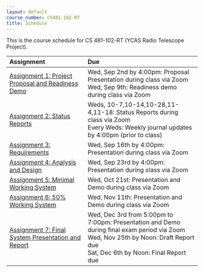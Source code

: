 ```yaml
---
layout: default
course_number: CS481-102-RT
title: Schedule
---
```


This is the course schedule for CS 481-102-RT (YCAS Radio Telescope Project).

**Assignment** | **Due**
:--------------|:---------
[Assignment 1: Project Proposal and Readiness Demo](assign/assign01.html)  | Wed, Sep 2nd by 4:00pm: Proposal Presentation during class via Zoom<br>Wed, Sep 9th: Readiness demo during class via Zoom
[Assignment 2: Status Reports](assign/assign02.html)                       | Weds, 10-7,10-14,10-28,11-4,11-18: Status Reports during class via Zoom<br>Every Weds: Weekly journal updates by 4:00pm (prior to class)
[Assignment 3: Requirements](assign/assign03.html)                         | Wed, Sep 16th by 4:00pm: Presentation during class via Zoom
[Assignment 4: Analysis and Design](assign/assign04.html)                  | Wed, Sep 23rd by 4:00pm: Presentation during class via Zoom
[Assignment 5: Minimal Working System](assign/assign05.html)               | Wed, Oct 21st: Presentation and Demo during class via Zoom
[Assignment 6: 50% Working System](assign/assign06.html)                   | Wed, Nov 11th: Presentation and Demo during class via Zoom
[Assignment 7: Final System Presentation and Report](assign/assign07.html) | Wed, Dec 3rd from 5:00pm to 7:00pm: Presentation and Demo during final exam period via Zoom<br>Wed, Nov 25th by Noon: Draft Report due<br>Sat, Dec 6th by Noon: Final Report due